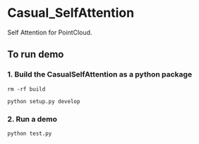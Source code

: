# Casual_SelfAttention
Self Attention for PointCloud.

## To run demo 
### 1. Build the CasualSelfAttention as a python package
```
rm -rf build

python setup.py develop
```
### 2. Run a demo
```
python test.py
```
